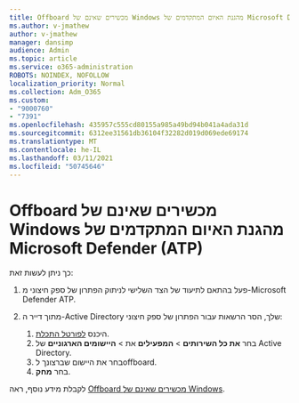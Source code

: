 ```yaml
---
title: Offboard מכשירים שאינם של Windows מהגנת האיום המתקדמים של Microsoft Defender (ATP)
ms.author: v-jmathew
author: v-jmathew
manager: dansimp
audience: Admin
ms.topic: article
ms.service: o365-administration
ROBOTS: NOINDEX, NOFOLLOW
localization_priority: Normal
ms.collection: Adm_O365
ms.custom:
- "9000760"
- "7391"
ms.openlocfilehash: 435957c555cd80155a985a49bd94b041a4ada31d
ms.sourcegitcommit: 6312ee31561db36104f32282d019d069ede69174
ms.translationtype: MT
ms.contentlocale: he-IL
ms.lasthandoff: 03/11/2021
ms.locfileid: "50745646"
---
```

# <a name="offboard-non-windows-devices-from-microsoft-defender-advanced-threat-protection-atp"></a>Offboard מכשירים שאינם של Windows מהגנת האיום המתקדמים של Microsoft Defender (ATP)

כך ניתן לעשות זאת:

1. פעל בהתאם לתיעוד של הצד השלישי לניתוק הפתרון של ספק חיצוני מ-Microsoft Defender ATP.
2. מתוך דייר ה-Active Directory שלך, הסר הרשאות עבור הפתרון של ספק חיצוני:

    1. היכנס [לפורטל התכלת](https://go.microsoft.com/fwlink/?linkid=2125612).
    1. בחר **את כל השירותים**  >  **המפעילים** את  >  **היישומים הארגוניים** של Active Directory.
    1. בחר את היישום שברצונך לoffboard.
    1. בחר **מחק**.

לקבלת מידע נוסף, ראה [Offboard מכשירים שאינם של Windows](https://go.microsoft.com/fwlink/?linkid=2143630).
